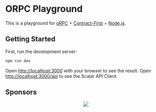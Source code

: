 # ORPC Playground

This is a playground for [oRPC](https://orpc.unnoq.com) + [Contract-First](https://orpc.unnoq.com/docs/contract-first/define-contract) + [Node.js](https://nodejs.org).

## Getting Started

First, run the development server:

```bash
npm run dev
```

Open [http://localhost:3000](http://localhost:3000) with your browser to see the result.
Open [http://localhost:3000/api](http://localhost:3000/api) to see the Scalar API Client.

## Sponsors

<p align="center">
  <a href="https://cdn.jsdelivr.net/gh/unnoq/unnoq/sponsors.svg">
    <img src='https://cdn.jsdelivr.net/gh/unnoq/unnoq/sponsors.svg'/>
  </a>
</p>

